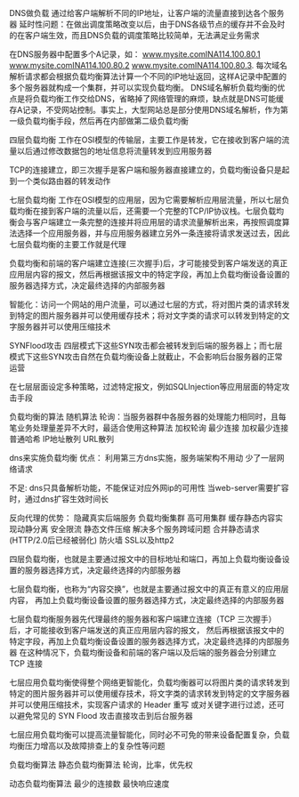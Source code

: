 DNS做负载
通过给客户端解析不同的IP地址，让客户端的流量直接到达各个服务器
延时性问题：在做出调度策略改变以后，由于DNS各级节点的缓存并不会及时的在客户端生效，而且DNS负载的调度策略比较简单，无法满足业务需求

在DNS服务器中配置多个A记录，如：
www.mysite.comINA114.100.80.1
www.mysite.comINA114.100.80.2
www.mysite.comINA114.100.80.3.
每次域名解析请求都会根据负载均衡算法计算一个不同的IP地址返回，这样A记录中配置的多个服务器就构成一个集群，并可以实现负载均衡。
DNS域名解析负载均衡的优点是将负载均衡工作交给DNS，省略掉了网络管理的麻烦，缺点就是DNS可能缓存A记录，不受网站控制。事实上，大型网站总是部分使用DNS域名解析，作为第一级负载均衡手段，然后再在内部做第二级负载均衡


四层负载均衡
工作在OSI模型的传输层，主要工作是转发，它在接收到客户端的流量以后通过修改数据包的地址信息将流量转发到应用服务器

TCP的连接建立，即三次握手是客户端和服务器直接建立的，负载均衡设备只是起到一个类似路由器的转发动作

七层负载均衡
工作在OSI模型的应用层，因为它需要解析应用层流量，所以七层负载均衡在接到客户端的流量以后，还需要一个完整的TCP/IP协议栈。七层负载均衡会与客户端建立一条完整的连接并将应用层的请求流量解析出来，再按照调度算法选择一个应用服务器，并与应用服务器建立另外一条连接将请求发送过去，因此七层负载均衡的主要工作就是代理

负载均衡和前端的客户端建立连接(三次握手)后，才可能接受到客户端发送的真正应用层内容的报文，然后再根据该报文中的特定字段，再加上负载均衡设备设置的服务器选择方式，决定最终选择的内部服务器

智能化：访问一个网站的用户流量，可以通过七层的方式，将对图片类的请求转发到特定的图片服务器并可以使用缓存技术；将对文字类的请求可以转发到特定的文字服务器并可以使用压缩技术

SYNFlood攻击
四层模式下这些SYN攻击都会被转发到后端的服务器上；而七层模式下这些SYN攻击自然在负载均衡设备上就截止，不会影响后台服务器的正常运营

在七层层面设定多种策略，过滤特定报文，例如SQLInjection等应用层面的特定攻击手段

负载均衡的算法
随机算法
轮询：当服务器群中各服务器的处理能力相同时，且每笔业务处理量差异不大时，最适合使用这种算法
加权轮询
最少连接
加权最少连接
普通哈希
IP地址散列
URL散列


dns来实施负载均衡
优点：
利用第三方dns实施，服务端架构不用动
少了一层网络请求

不足:
dns只具备解析功能，不能保证对应外网ip的可用性
当web-server需要扩容时，通过dns扩容生效时间长





反向代理的优势：
隐藏真实后端服务
负载均衡集群
高可用集群
缓存静态内容实现动静分离
安全限流
静态文件压缩
解决多个服务跨域问题
合并静态请求(HTTP/2.0后已经被弱化)
防火墙
SSL以及http2



四层负载均衡，也就是主要通过报文中的目标地址和端口，再加上负载均衡设备设置的服务器选择方式，决定最终选择的内部服务器

七层负载均衡，也称为“内容交换”，也就是主要通过报文中的真正有意义的应用层内容，
再加上负载均衡设备设置的服务器选择方式，决定最终选择的内部服务器

七层负载均衡服务器先代理最终的服务器和客户端建立连接（TCP 三次握手）后，才可能接收到客户端发送的真正应用层内容的报文， 然后再根据该报文中的特定字段，再加上负载均衡设备设置的服务器选择方式，决定最终选择的内部服务器
在这种情况下，负载均衡设备和前端的客户端以及后端的服务器会分别建立 TCP 连接


七层应用负载均衡使得整个网络更智能化，负载均衡器可以将图片类的请求转发到特定的图片服务器并可以使用缓存技术，将文字类的请求转发到特定的文字服务器并可以使用压缩技术，实现客户请求的 Header 重写 或对关键字进行过滤，还可以避免常见的 SYN Flood 攻击直接攻击到后台服务器

七层应用负载均衡可以提高流量智能化，同时必不可免的带来设备配置复杂，负载均衡压力增高以及故障排查上的复杂性等问题


负载均衡算法
静态负载均衡算法
轮询，比率，优先权

动态负载均衡算法
最少的连接数
最快响应速度

